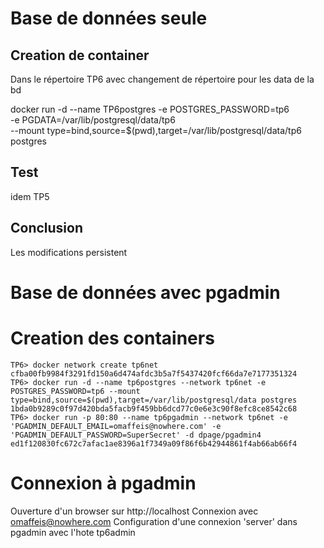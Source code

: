# Base de données seule

## Creation de container

Dans le répertoire TP6 avec changement de répertoire pour les data de la bd

docker run -d --name TP6postgres -e POSTGRES_PASSWORD=tp6 \
  -e PGDATA=/var/lib/postgresql/data/tp6 \
  --mount type=bind,source=$(pwd),target=/var/lib/postgresql/data/tp6 postgres

## Test

idem TP5

## Conclusion

Les modifications persistent

# Base de données avec pgadmin

# Creation des containers

```
TP6> docker network create tp6net
cfba00fb9984f3291fd150a6d474afdc3b5a7f5437420fcf66da7e7177351324
TP6> docker run -d --name tp6postgres --network tp6net -e POSTGRES_PASSWORD=tp6 --mount type=bind,source=$(pwd),target=/var/lib/postgresql/data postgres
1bda0b9289c0f97d420bda5facb9f459bb6dcd77c0e6e3c90f8efc8ce8542c68
TP6> docker run -p 80:80 --name tp6pgadmin --network tp6net -e 'PGADMIN_DEFAULT_EMAIL=omaffeis@nowhere.com' -e 'PGADMIN_DEFAULT_PASSWORD=SuperSecret' -d dpage/pgadmin4
ed1f120830fc672c7afac1ae8396a1f7349a09f86f6b42944861f4ab66ab66f4
```

# Connexion à pgadmin

Ouverture d'un browser sur http://localhost
Connexion avec omaffeis@nowhere.com 
Configuration d'une connexion 'server' dans pgadmin avec l'hote tp6admin


